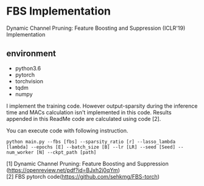 # FBS Implementation

Dynamic Channel Pruning: Feature Boosting and Suppression (ICLR'19) Implementation 

## environment
  - python3.6
  - pytorch 
  - torchvision 
  - tqdm
  - numpy 

I implement the training code. However output-sparsity during the inference time and MACs calculation isn't implemented in this code. Results appended in this ReadMe code are calculated using code [2].

You can execute code with following instruction. 
```code
python main.py --fbs [fbs] --sparsity_ratio [r] --lasso_lambda [lambda] --epochs [E] --batch_size [B] --lr [LR] --seed [Seed] --num_worker [N] --ckpt_path [path]
```

[1] Dynamic Channel Pruning: Feature Boosting and Suppression (https://openreview.net/pdf?id=BJxh2j0qYm)     
[2] FBS pytorch code(https://github.com/sehkmg/FBS-torch)
